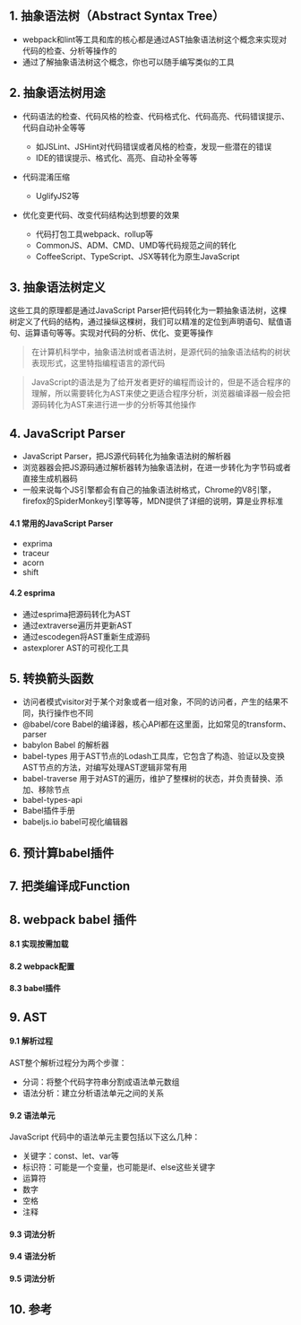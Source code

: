 ## 1. 抽象语法树（Abstract Syntax Tree）

- webpack和lint等工具和库的核心都是通过AST抽象语法树这个概念来实现对代码的检查、分析等操作的
- 通过了解抽象语法树这个概念，你也可以随手编写类似的工具

## 2. 抽象语法树用途

- 代码语法的检查、代码风格的检查、代码格式化、代码高亮、代码错误提示、代码自动补全等等
    - 如JSLint、JSHint对代码错误或者风格的检查，发现一些潜在的错误
    - IDE的错误提示、格式化、高亮、自动补全等等

- 代码混淆压缩
    - UglifyJS2等

- 优化变更代码、改变代码结构达到想要的效果
    - 代码打包工具webpack、rollup等
    - CommonJS、ADM、CMD、UMD等代码规范之间的转化
    - CoffeeScript、TypeScript、JSX等转化为原生JavaScript

## 3. 抽象语法树定义

这些工具的原理都是通过JavaScript Parser把代码转化为一颗抽象语法树，这棵树定义了代码的结构，通过操纵这棵树，我们可以精准的定位到声明语句、赋值语句、运算语句等等。实现对代码的分析、优化、变更等操作

> 在计算机科学中，抽象语法树或者语法树，是源代码的抽象语法结构的树状表现形式，这里特指编程语言的源代码

> JavaScript的语法是为了给开发者更好的编程而设计的，但是不适合程序的理解，所以需要转化为AST来使之更适合程序分析，浏览器编译器一般会把源码转化为AST来进行进一步的分析等其他操作

## 4. JavaScript Parser

- JavaScript Parser，把JS源代码转化为抽象语法树的解析器
- 浏览器器会把JS源码通过解析器转为抽象语法树，在进一步转化为字节码或者直接生成机器码
- 一般来说每个JS引擎都会有自己的抽象语法树格式，Chrome的V8引擎，firefox的SpiderMonkey引擎等等，MDN提供了详细的说明，算是业界标准

#### 4.1 常用的JavaScript Parser

- exprima
- traceur
- acorn
- shift

#### 4.2 esprima

- 通过esprima把源码转化为AST
- 通过extraverse遍历并更新AST
- 通过escodegen将AST重新生成源码
- astexplorer AST的可视化工具

## 5. 转换箭头函数

- 访问者模式visitor对于某个对象或者一组对象，不同的访问者，产生的结果不同，执行操作也不同
- @babel/core Babel的编译器，核心API都在这里面，比如常见的transform、parser
- babylon Babel 的解析器
- babel-types 用于AST节点的Lodash工具库，它包含了构造、验证以及变换AST节点的方法，对编写处理AST逻辑非常有用
- babel-traverse 用于对AST的遍历，维护了整棵树的状态，并负责替换、添加、移除节点
- babel-types-api
- Babel插件手册
- babeljs.io babel可视化编辑器

## 6. 预计算babel插件

## 7. 把类编译成Function

## 8. webpack babel 插件

#### 8.1 实现按需加载

#### 8.2 webpack配置

#### 8.3 babel插件

## 9. AST

#### 9.1 解析过程

AST整个解析过程分为两个步骤：

- 分词：将整个代码字符串分割成语法单元数组
- 语法分析：建立分析语法单元之间的关系

#### 9.2 语法单元

JavaScript 代码中的语法单元主要包括以下这么几种：

- 关键字：const、let、var等
- 标识符：可能是一个变量，也可能是if、else这些关键字
- 运算符
- 数字
- 空格
- 注释

#### 9.3 词法分析

#### 9.4 语法分析

#### 9.5 词法分析

## 10. 参考